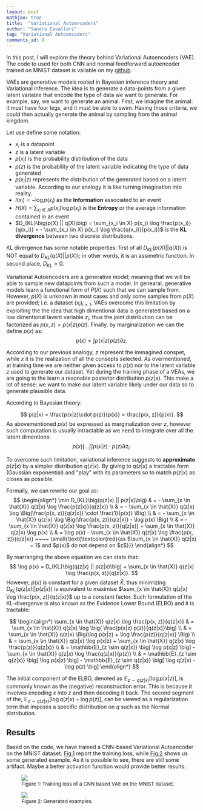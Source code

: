 ```yaml
---
layout: post
mathjax: true
title:  "Variational Autoencoders"
author: "Sandro Cavallari"
tag: "Variational Autoencoders"
comments_id: 9
---
```


In this post, I will explore the theory behind Variational Autoencoders (VAE). The code to used for both CNN and normal feedforward autoencoder trained on MNIST dataset is vailable on my [github](https://github.com/andompesta/variational-autoencoder/tree/master).

VAEs are generative models rooted in Bayesian inference theory and Variational inference. The idea is to generate a data-points from a given latent variable that encode the type of data we want to generate. For example, say, we want to generate an animal. First, we imagine the animal: it must have four legs, and it must be able to swim. Having those criteria, we could then actually generate the animal by sampling from the animal kingdom. 

Let use define some notation:
 - $x_i$ is a datapoint
 - $z$ is a latent variable
 - $p(x_i)$ is the probability distribution of the data
 - $p(z)$ is the probability of the latent variable indicating the type of data generated
 - $p(x_i|z)$ represents the distribution of the generated based on a latent variable. According to our analogy it is like turning imagination into reality.
 - $I(x_i) = - \log p(x_i)$ as the **Information** associated to an event
 - $H(X) = \sum_{x_i \in X} p(x_i) \log p(x_i)$ is the **Entropy** or the average information contained in an event
 - $D_{KL}\big(p(X) || q(X)\big) = \sum_{x_i \in X} p(x_i) \log \frac{p(x_i)}{q(x_i)} = - \sum_{x_i \in X} p(x_i) \log \frac{q(x_i)}{p(x_i)}$ is the **KL divergence** between two discrete distributions.

KL divergence has some notable properties: first of all $D_{KL}\big(p(X) || q(X)\big)$ is NOT equal to $D_{KL}\big(q(X) || p(X)\big)$; in other words, it is an assimetric function. In second place, $D_{KL} > 0$.

Variational Autoencoders are a generative model; meaning that we will be able to sample new datapoints from such a model.
In genearal, generative models learn a functional form of $P(X)$ such that we can sample from. 
However, $p(X)$ is unknown in most cases and only some samples from $p(X)$ are provided; i.e. a dataset $({x_i})_{i=1}$.
VAEs overcome this limitation by exploiting the the idea that high dimentional data is generated based on a low dimentional lavent variable $z_i$; thus the joint distribution can be factorized as $p(x, z) = p(x|z) p(z)$.
Finally, by marginalization we can the define $p(x)$ as:
$$ 
p(x) = \int p(x|z) p(z) \partial z.
$$

According to our previous analogy, $z$ represent the immagined conspet, while $x$ it is the realization of all the consepts selected.
As overmentioned, at training time we are neither given access to $p(x)$ nor to the latent variable $z$ used to generate our dataset.
Yet during the training phase of a VEAs, we are going to the learn a resonable posterior distribution $p(z|x)$.
This make a lot of sense: we want to make our latent variable likely under our data so to generate plausible data.
<!-- 
 ![equation](https://latex.codecogs.com/gif.latex?%5Clarge%20p%28z%7Cx_i%29). 
Assuming to know the such posterior, we can infer our latent variable distribution ![equation](https://latex.codecogs.com/gif.latex?%5Clarge%20p%28z%29) by marginalisation over our dataset.  -->
 
According to Bayesian theory:

$$
p(z|x) = \frac{p(x|z)\cdot p(z)}{p(x)} = \frac{p(x, z)}{p(x)}.
$$
As abovementioned $p(x)$ be expressed as  marginalization over $z$, however such computation is usually intractable as we need to integrate over all the latent dimentions:
$$
p(x) \int ... \int \int p(x|z)\cdot p(z) \partial z_i.
$$

To overcome such limitation, variational inference suggests to **approximate** $p(z|x)$ by a simpler distribution $q(z|x)$. 
By giving to $q(z|x)$ a tractable form (Gaussian exponential) and "play" with its parameters so to match $p(z|x)$ as closes as possible.

Formally, we can rewrite our goal as:
$$
\begin{align*}
\min D_{KL}\big(q(z|x) || p(z|x)\big) & = - \sum_{x \in \hat{X}} q(z|x) \log \frac{p(z|x)}{q(z|x)}  \\
& = - \sum_{x \in \hat{X}} q(z|x) \log \Big(\frac{p(x, z)}{q(z|x)}  \cdot \frac{1}{p(x)} \Big) \\
& = - \sum_{x \in \hat{X}} q(z|x) \log \Big(\frac{p(x, z)}{q(z|x)}  - \log p(x) \Big)  \\
& = - \sum_{x \in \hat{X}} q(z|x) \log \frac{p(x, z)}{q(z|x)} + \sum_{x \in \hat{X}} q(z|x) \log p(x) \\
& = \log p(x) - \sum_{x \in \hat{X}} q(z|x) \log \frac{p(x, z)}{q(z|x)} ~~~~ \small{\text{\textcolor{red}{as $\sum_{x \in \hat{X}} q(z|x) = 1$ and $p(x)$ do not depend on $z$}}}
\end{align*}
$$

By rearranging the above equation we can state that:
$$
\log p(x) = D_{KL}\big(q(z|x) || p(z|x)\big) + \sum_{x \in \hat{X}} q(z|x) \log \frac{p(x, z)}{q(z|x)}.
$$
However, $p(x)$ is constant for a given dataset $\hat{X}$, thus minimizing $D_{KL}\big(q(z|x) || p(z|x)\big)$ is equivalent to maximise $\sum_{x \in \hat{X}} q(z|x) \log \frac{p(x, z)}{q(z|x)}$ up to a constant factor. Such formulation of the KL-divergenve is also known as the Evidence Lower Bound (ELBO) and it is tractable:

$$
\begin{align*}
\sum_{x \in \hat{X}} q(z|x) \log \frac{p(x, z)}{q(z|x)} & = \sum_{x \in \hat{X}} q(z|x) \log \big( \frac{p(x|z) p(z)}{q(z|x)}\big)  \\
& = \sum_{x \in \hat{X}} q(z|x) \Big(\log p(x|z) + \log \frac{p(z)}{q(z|x)} \Big)  \\
& = \sum_{x \in \hat{X}} q(z|x) \log p(x|z) + \sum_{x \in \hat{X}} q(z|x) \log \frac{p(z)}{q(z|x)} \\
& = \mathbb{E}_{z \sim q(z|x)} \big[ \log p(x|z) \big] - \sum_{x \in \hat{X}} q(z|x) \log \frac{q(z|x)}{p(z)} \\
& = \mathbb{E}_{z \sim q(z|x)} \big[ \log p(x|z) \big] - \mathbb{E}_{z \sim q(z|x)} \big[ \log q(z|x) - \log p(z) \big]
\end{align*}
$$

The initial component of the ELBO, denoted as $\mathbb{E}_{z \sim q(z|x)} \big[ \log p(x|z) \big]$, is commonly known as the (negative) reconstruction error. This is because it involves encoding $x$ into $z$ and then decoding it back. The second segment of the, $\mathbb{E}_{z \sim q(z|x)} \big[ \log q(z|x) - \log p(z) \big]$, can be viewed as a regularization term that imposes a specific distribution on $q$ such as the Normal distribution.

## Results
Based on the code, we have trained a CNN-based Variational Autoencoder on the MNIST dataset.
[Fig.1](#fig:loss) report the training loss, while [Fig.2](#fig:new-example) shows us some generated example.
As it is possible to see, there are still some artifact. Maybe a better activation function would provide better results.

<figure>
    <img src="{{site.baseurl}}/assets/img/vea/loss.png" style="max-width: 90%">
    <figcaption style="font-size:small;">
        Figure 1: Training loss of a CNN based VAE on the MNIST dataset.
    </figcaption>
</figure>

<figure>
    <img src="{{site.baseurl}}/assets/img/vea/cnn_variational_autoencoder_pred.png" style="max-width: 90%">
    <figcaption style="font-size:small;">
        Figure 2: Generated examples.
    </figcaption>
</figure>
